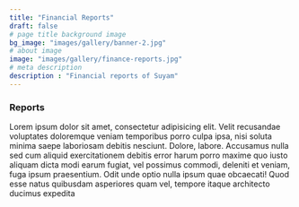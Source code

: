 ```yaml
---
title: "Financial Reports"
draft: false
# page title background image
bg_image: "images/gallery/banner-2.jpg"
# about image
image: "images/gallery/finance-reports.jpg"
# meta description
description : "Financial reports of Suyam"
---
```


### Reports

Lorem ipsum dolor sit amet, consectetur adipisicing elit. Velit recusandae voluptates doloremque veniam temporibus porro culpa ipsa, nisi soluta minima saepe laboriosam debitis nesciunt. Dolore, labore. Accusamus nulla sed cum aliquid exercitationem debitis error harum porro maxime quo iusto aliquam dicta modi earum fugiat, vel possimus commodi, deleniti et veniam, fuga ipsum praesentium. Odit unde optio nulla ipsum quae obcaecati! Quod esse natus quibusdam asperiores quam vel, tempore itaque architecto ducimus expedita
